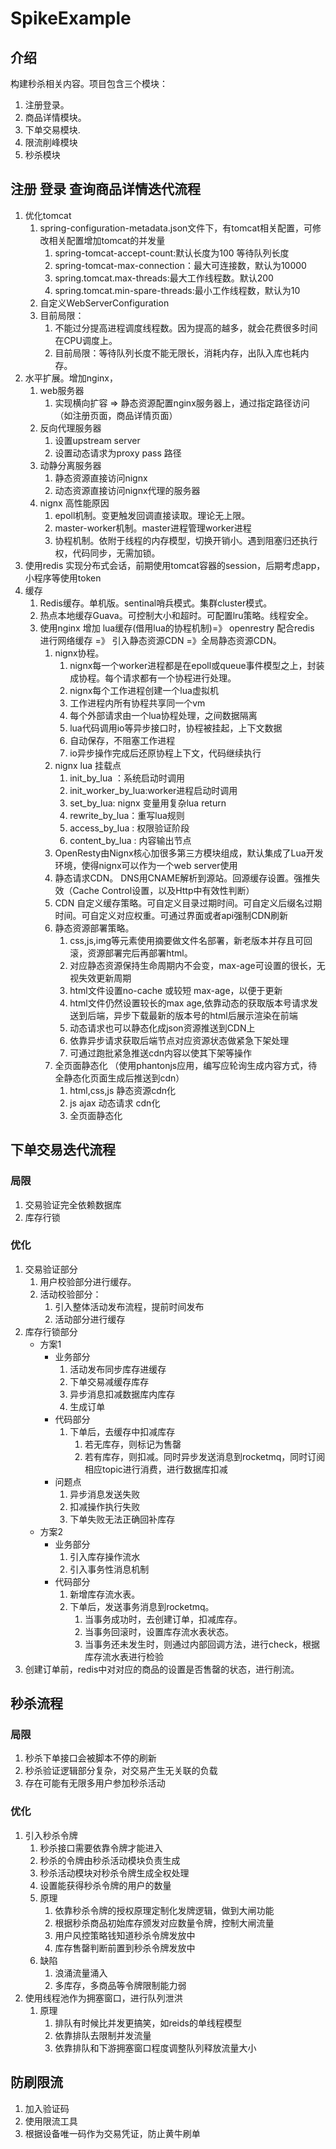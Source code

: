 # SpikeExample

## 介绍
构建秒杀相关内容。项目包含三个模块：
1. 注册登录。
2. 商品详情模块。
3. 下单交易模块.
4. 限流削峰模块
5. 秒杀模块

## 注册 登录 查询商品详情迭代流程
1. 优化tomcat
    1. spring-configuration-metadata.json文件下，有tomcat相关配置，可修改相关配置增加tomcat的并发量
        1. spring-tomcat-accept-count:默认长度为100 等待队列长度
        2. spring-tomcat-max-connection：最大可连接数，默认为10000
        3. spring.tomcat.max-threads:最大工作线程数。默认200
        4. spring.tomcat.min-spare-threads:最小工作线程数，默认为10 
    2.  自定义WebServerConfiguration 
    3.  目前局限：
        1. 不能过分提高进程调度线程数。因为提高的越多，就会花费很多时间在CPU调度上。
        2. 目前局限：等待队列长度不能无限长，消耗内存，出队入库也耗内存。
2. 水平扩展。增加nginx，
    1. web服务器
        1. 实现横向扩容 => 静态资源配置nginx服务器上，通过指定路径访问（如注册页面，商品详情页面）
    2. 反向代理服务器
        1.  设置upstream server
        2.  设置动态请求为proxy pass 路径
    3. 动静分离服务器
        1. 静态资源直接访问nignx
        2. 动态资源直接访问nignx代理的服务器
    4. nignx 高性能原因
        1. epoll机制。变更触发回调直接读取。理论无上限。
        2. master-worker机制。master进程管理worker进程
        3. 协程机制。依附于线程的内存模型，切换开销小。遇到阻塞归还执行权，代码同步，无需加锁。
3. 使用redis 实现分布式会话，前期使用tomcat容器的session，后期考虑app，小程序等使用token
4. 缓存
    1. Redis缓存。单机版。sentinal哨兵模式。集群cluster模式。
    2. 热点本地缓存Guava。可控制大小和超时。可配置lru策略。线程安全。
    3. 使用nginx 增加 lua缓存(借用lua的协程机制)=》 openrestry 配合redis 进行网络缓存 =》 引入静态资源CDN =》全局静态资源CDN。
        1. nignx协程。
             1. nignx每一个worker进程都是在epoll或queue事件模型之上，封装成协程。每个请求都有一个协程进行处理。
             2. nignx每个工作进程创建一个lua虚拟机
             3. 工作进程内所有协程共享同一个vm
             4. 每个外部请求由一个lua协程处理，之间数据隔离
             5. lua代码调用io等异步接口时，协程被挂起，上下文数据
             6. 自动保存，不阻塞工作进程
             7. io异步操作完成后还原协程上下文，代码继续执行
        2. nignx lua 挂载点
             1. init_by_lua ：系统启动时调用
             2. init_worker_by_lua:worker进程启动时调用
             3. set_by_lua: nignx 变量用复杂lua return 
             4. rewrite_by_lua：重写lua规则
             5. access_by_lua : 权限验证阶段
             6. content_by_lua : 内容输出节点
        3. OpenResty由Nignx核心加很多第三方模块组成，默认集成了Lua开发环境，使得nignx可以作为一个web server使用
        4. 静态请求CDN。 DNS用CNAME解析到源站。回源缓存设置。强推失效（Cache Control设置，以及Http中有效性判断）
        5. CDN 自定义缓存策略。可自定义目录过期时间。可自定义后缀名过期时间。可自定义对应权重。可通过界面或者api强制CDN刷新
        6. 静态资源部署策略。
             1. css,js,img等元素使用摘要做文件名部署，新老版本并存且可回滚，资源部署完后再部署html。
             2. 对应静态资源保持生命周期内不会变，max-age可设置的很长，无视失效更新周期
             3. html文件设置no-cache 或较短 max-age，以便于更新
             4. html文件仍然设置较长的max age,依靠动态的获取版本号请求发送到后端，异步下载最新的版本号的html后展示渲染在前端 
             5. 动态请求也可以静态化成json资源推送到CDN上
             6. 依靠异步请求获取后端节点对应资源状态做紧急下架处理
             7. 可通过跑批紧急推送cdn内容以使其下架等操作 
        7. 全页面静态化 （使用phantonjs应用，编写应轮询生成内容方式，待全静态化页面生成后推送到cdn）
             1. html,css,js 静态资源cdn化
             2. js ajax 动态请求 cdn化 
             3. 全页面静态化 
##  下单交易迭代流程
### 局限
1. 交易验证完全依赖数据库
2. 库存行锁
### 优化
1. 交易验证部分
    1. 用户校验部分进行缓存。
    2. 活动校验部分：
        1. 引入整体活动发布流程，提前时间发布
        2. 活动部分进行缓存
2. 库存行锁部分
    + 方案1
        + 业务部分
            1.  活动发布同步库存进缓存
            2.  下单交易减缓存库存
            3.  异步消息扣减数据库内库存 
            4.  生成订单
        + 代码部分
            1. 下单后，去缓存中扣减库存
                1. 若无库存，则标记为售罄
                2. 若有库存，则扣减。同时异步发送消息到rocketmq，同时订阅相应topic进行消费，进行数据库扣减
        + 问题点
            1. 异步消息发送失败 
            2. 扣减操作执行失败 
            3. 下单失败无法正确回补库存 
    + 方案2 
        + 业务部分
            1. 引入库存操作流水
            2. 引入事务性消息机制
        + 代码部分
            1. 新增库存流水表。
            2. 下单后，发送事务消息到rocketmq。
                1. 当事务成功时，去创建订单，扣减库存。
                2. 当事务回滚时，设置库存流水表状态。
                3. 当事务还未发生时，则通过内部回调方法，进行check，根据库存流水表进行检验
3. 创建订单前，redis中对对应的商品的设置是否售罄的状态，进行削流。

## 秒杀流程
### 局限
1. 秒杀下单接口会被脚本不停的刷新
2. 秒杀验证逻辑部分复杂，对交易产生无关联的负载
3. 存在可能有无限多用户参加秒杀活动
### 优化
1. 引入秒杀令牌
    1. 秒杀接口需要依靠令牌才能进入
    2. 秒杀的令牌由秒杀活动模块负责生成
    3. 秒杀活动模块对秒杀令牌生成全权处理
    4. 设置能获得秒杀令牌的用户的数量
    5. 原理
        1. 依靠秒杀令牌的授权原理定制化发牌逻辑，做到大闸功能
        2. 根据秒杀商品初始库存颁发对应数量令牌，控制大闸流量
        3. 用户风控策略钱知道秒杀令牌发放中
        4. 库存售罄判断前置到秒杀令牌发放中
    6. 缺陷
        1. 浪涌流量涌入
        2. 多库存，多商品等令牌限制能力弱
4. 使用线程池作为拥塞窗口，进行队列泄洪
    1. 原理
        1. 排队有时候比并发更搞笑，如reids的单线程模型
        2. 依靠排队去限制并发流量
        3. 依靠排队和下游拥塞窗口程度调整队列释放流量大小

## 防刷限流
1. 加入验证码
2. 使用限流工具
3. 根据设备唯一码作为交易凭证，防止黄牛刷单

    
